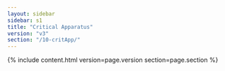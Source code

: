 ```yaml
---
layout: sidebar
sidebar: s1
title: "Critical Apparatus"
version: "v3"
section: "/10-critApp/"
---
```

{% include content.html version=page.version section=page.section %}